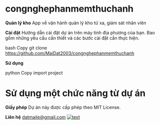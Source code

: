 # congnghephanmemthuchanh
**Quản lý kho**
App về vận hành quản lý kho từ xa, giám sát nhân viên

**Cài đặt**
Hướng dẫn cài đặt dự án trên máy tính địa phương của bạn. Bao gồm những yêu cầu cần thiết và các bước cài đặt cần thực hiện.

bash
Copy
git clone https://github.com/MaiDat2003/congnghephanmemthuchanh

**Sử dụng**

python
Copy
import project

# Sử dụng một chức năng từ dự án


**Giấy phép**
Dự án này được cấp phép theo MIT License.

**Liên hệ**
datmaile@gmail.com
[![text]([image_url](https://we25.vn/media2018/Img_News/2023/08/16/0d4da0b21ef1f7afaee0-1-1-1-1-1-1-1-1-1-1-1-1-1-1-1-1-1-1-1-1-1-2-1-1-1-1-1-1-1-1-1-1-1-1-1-1-1-1-1-1-1-1-1-1-1-1-1_20230816165032.jpg)
)](https://we25.vn/media2018/Img_News/2023/08/16/0d4da0b21ef1f7afaee0-1-1-1-1-1-1-1-1-1-1-1-1-1-1-1-1-1-1-1-1-1-2-1-1-1-1-1-1-1-1-1-1-1-1-1-1-1-1-1-1-1-1-1-1-1-1-1_20230816165032.jpg)
